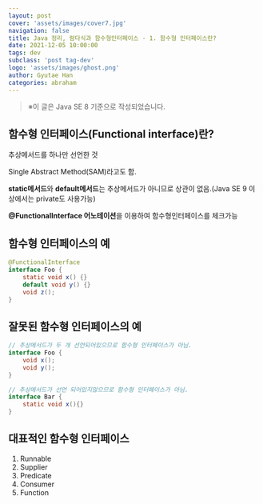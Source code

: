 ```yaml
---
layout: post
cover: 'assets/images/cover7.jpg'
navigation: false
title: Java 정리, 람다식과 함수형인터페이스 - 1. 함수형 인터페이스란?
date: 2021-12-05 10:00:00
tags: dev
subclass: 'post tag-dev'
logo: 'assets/images/ghost.png'
author: Gyutae Han
categories: abraham
---
```


> ※이 글은 Java SE 8 기준으로 작성되었습니다.



## 함수형 인터페이스(Functional interface)란?

추상메서드를 하나만 선언한 것

Single Abstract Method(SAM)라고도 함.

**static메서드**와 **default메서드**는 추상메서드가 아니므로 상관이 없음.(Java SE 9 이상에서는 private도 사용가능)

**@FunctionalInterface 어노테이션**을 이용하여 함수형인터페이스를 체크가능



## 함수형 인터페이스의 예

```java
@FunctionalInterface
interface Foo { 
    static void x() {}
    default void y() {}
    void z();
}
```



## 잘못된 함수형 인터페이스의 예

```java
// 추상메서드가 두 개 선언되어있으므로 함수형 인터페이스가 아님.
interface Foo {
    void x();
    void y();
}

// 추상메서드가 선언 되어있지않으므로 함수형 인터페이스가 아님.
interface Bar {
    static void x(){}
}
```



## 대표적인 함수형 인터페이스

1. Runnable
2. Supplier
3. Predicate
4. Consumer
5. Function